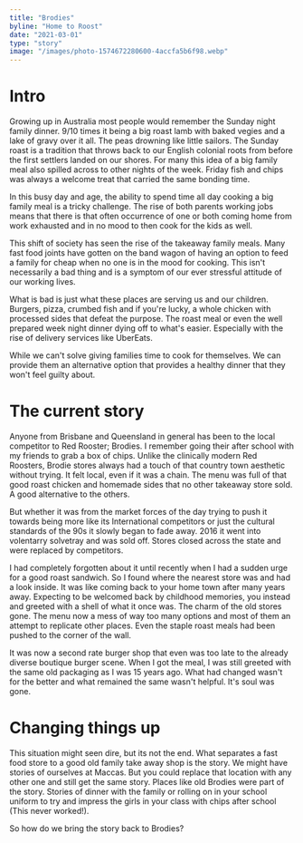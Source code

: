 ```yaml
---
title: "Brodies"
byline: "Home to Roost"
date: "2021-03-01"
type: "story"
image: "/images/photo-1574672280600-4accfa5b6f98.webp"
---
```


# Intro

Growing up in Australia most people would remember the Sunday night family dinner. 9/10 times it being a big roast lamb with baked vegies and a lake of gravy over it all. The peas drowning like little sailors. The Sunday roast is a tradition that throws back to our English colonial roots from before the first settlers landed on our shores. For many this idea of a big family meal also spilled across to other nights of the week. Friday fish and chips was always a welcome treat that carried the same bonding time.

In this busy day and age, the ability to spend time all day cooking a big family meal is a tricky challenge. The rise of both parents working jobs means that there is that often occurrence of one or both coming home from work exhausted and in no mood to then cook for the kids as well.

This shift of society has seen the rise of the takeaway family meals. Many fast food joints have gotten on the band wagon of having an option to feed a family for cheap when no one is in the mood for cooking. This isn't necessarily a bad thing and is a symptom of our ever stressful attitude of our working lives. 

What is bad is just what these places are serving us and our children. Burgers, pizza, crumbed fish and if you're lucky, a whole chicken with processed sides that defeat the purpose. The roast meal or even the well prepared week night dinner dying off to what's easier. Especially with the rise of delivery services like UberEats.

While we can't solve giving families time to cook for themselves. We can provide them an alternative option that provides a healthy dinner that they won't feel guilty about.  

# The current story

Anyone from Brisbane and Queensland in general has been to the local competitor to Red Rooster; Brodies. I remember going their after school with my friends to grab a box of chips. Unlike the clinically modern Red Roosters, Brodie stores always had a touch of that country town aesthetic without trying. It felt local, even if it was a chain. The menu was full of that good roast chicken and homemade sides that no other takeaway store sold. A good alternative to the others.

But whether it was from the market forces of the day trying to push it towards being more like its International competitors or just the cultural standards of the 90s it slowly began to fade away. 2016 it went into volentarry solvetray and was sold off. Stores closed across the state and were replaced by competitors. 

I had completely forgotten about it until recently when I had a sudden urge for a good roast sandwich. So I found where the nearest store was and had a look inside. It was like coming back to your home town after many years away. Expecting to be welcomed back by childhood memories, you instead and greeted with a shell of what it once was. The charm of the old stores gone. The menu now a mess of way too many options and most of them an attempt to replicate other places. Even the staple roast meals had been pushed to the corner of the wall.

It was now a second rate burger shop that even was too late to the already diverse boutique burger scene. When I got the meal, I was still greeted with the same old packaging as I was 15 years ago. What had changed wasn't for the better and what remained the same wasn't helpful. It's soul was gone. 

# Changing things up

This situation might seen dire, but its not the end. What separates a fast food store to a good old family take away shop is the story. We might have stories of ourselves at Maccas. But you could replace that location with any other one and still get the same story. Places like old Brodies were part of the story. Stories of dinner with the family or rolling on in your school uniform to try and impress the girls in your class with chips after school (This never worked!). 

So how do we bring the story back to Brodies?